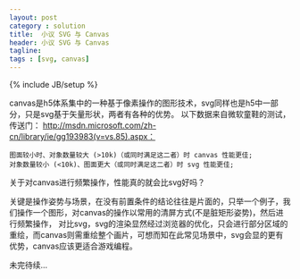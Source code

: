 ```yaml
---
layout: post
category : solution
title:  小议 SVG 与 Canvas
header: 小议 SVG 与 Canvas
tagline:
tags : [svg, canvas]
---
```

{% include JB/setup %}

canvas是h5体系集中的一种基于像素操作的图形技术，svg同样也是h5中一部分，只是svg基于矢量形状，两者有各种的优势。
以下数据来自微软童鞋的测试，传送门： http://msdn.microsoft.com/zh-cn/library/ie/gg193983(v=vs.85).aspx：


    图面较小时、对象数量较大 (>10k)（或同时满足这二者）时 canvas 性能更佳;
    对象数量较小 (<10k)、图面更大（或同时满足这二者）时 svg 性能更佳;


关于对canvas进行频繁操作，性能真的就会比svg好吗？

关键是操作姿势与场景，在没有前置条件的结论往往是片面的，只举一个例子，我们操作一个图形，对canvas的操作以常用的清屏方式(不是脏矩形姿势)，然后进行频繁操作，
对比svg，svg的渲染显然经过浏览器的优化，只会进行部分区域的重绘，而canvas则需重绘整个画片，可想而知在此常见场景中，svg会显的更有优势，canvas应该更适合游戏编程。


未完待续...











